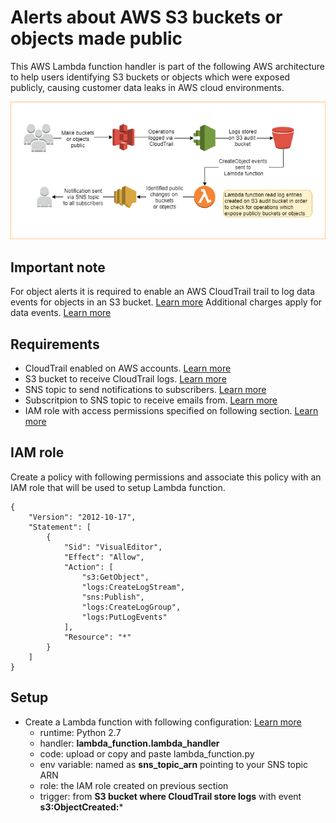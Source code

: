 # Alerts about AWS S3 buckets or objects made public

This AWS Lambda function handler is part of the following AWS architecture to help users identifying S3 buckets or objects which were exposed publicly, causing customer data leaks in AWS cloud environments.

![aws architecture](https://github.com/cleancloud-opensource/s3-public-alerts/blob/master/aws_architecture.png)


## Important note

For object alerts it is required to enable an AWS CloudTrail trail to log data events for objects in an S3 bucket. [Learn more](https://docs.aws.amazon.com/AmazonS3/latest/user-guide/enable-cloudtrail-events.html)
Additional charges apply for data events. [Learn more](https://aws.amazon.com/pt/cloudtrail/pricing/)


## Requirements

- CloudTrail enabled on AWS accounts. [Learn more](https://docs.aws.amazon.com/awscloudtrail/latest/userguide/cloudtrail-create-a-trail-using-the-console-first-time.html)
- S3 bucket to receive CloudTrail logs. [Learn more](https://docs.aws.amazon.com/awscloudtrail/latest/userguide/create-s3-bucket-policy-for-cloudtrail.html)
- SNS topic to send notifications to subscribers. [Learn more](https://docs.aws.amazon.com/sns/latest/dg/CreateTopic.html)
- Subscritpion to SNS topic to receive emails from. [Learn more](https://docs.aws.amazon.com/sns/latest/dg/SubscribeTopic.html)
- IAM role with access permissions specified on following section. [Learn more](https://docs.aws.amazon.com/IAM/latest/UserGuide/access_policies_create.html)


## IAM role

Create a policy with following permissions and associate this policy with an IAM role that will be used to setup Lambda function.

```
{
    "Version": "2012-10-17",
    "Statement": [
        {
            "Sid": "VisualEditor",
            "Effect": "Allow",
            "Action": [
                "s3:GetObject",
                "logs:CreateLogStream",
                "sns:Publish",
                "logs:CreateLogGroup",
                "logs:PutLogEvents"
            ],
            "Resource": "*"
        }
    ]
}
```


## Setup

- Create a Lambda function with following configuration: [Learn more](https://docs.aws.amazon.com/lambda/latest/dg/get-started-create-function.html)
  - runtime: Python 2.7 
  - handler: **lambda_function.lambda_handler**
  - code: upload or copy and paste lambda_function.py
  - env variable: named as **sns_topic_arn** pointing to your SNS topic ARN
  - role: the IAM role created on previous section
  - trigger: from **S3 bucket where CloudTrail store logs** with event **s3:ObjectCreated:***

